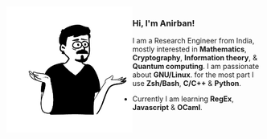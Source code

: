 <img align="left" src="myavatar.png" width="250">

### Hi, I'm Anirban!
I am a Research Engineer from India, mostly interested in **Mathematics**, **Cryptography**, **Information theory**, & **Quantum computing**. I am passionate about **GNU/Linux**. for the most part I use **Zsh/Bash**, **C/C++** & **Python**.

- Currently I am learning **RegEx**, **Javascript** & **OCaml**.
